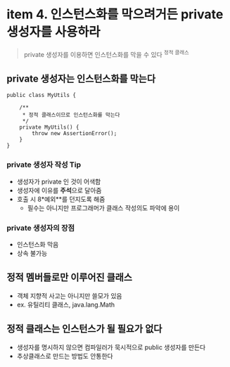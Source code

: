 <h1>item 4. 인스턴스화를 막으려거든 private 생성자를 사용하라</h1>

> private 생성자를 이용하면 인스턴스화를 막을 수 있다 <sup>정적 클래스</sup>

<h2>private 생성자는 인스턴스화를 막는다</h2>

~~~~
public class MyUtils {

    /**
     * 정적 클래스이므로 인스턴스화를 막는다
     */
    private MyUtils() {
        throw new AssertionError();
    }
}
~~~~

<h3>private 생성자 작성 Tip</h3>

- 생성자가 private 인 것이 어색함
- 생성자에 이유를 **주석**으로 달아줌
- 호출 시 8*예외**를 던지도록 해줌
  - 필수는 아니지만 프로그래머가 클래스 작성의도 파악에 용이

<h3>private 생성자의 장점</h3>

- 인스턴스화 막음
- 상속 불가능

<h2>정적 멤버들로만 이루어진 클래스</h2>

- 객체 지향적 사고는 아니지만 쓸모가 있음  
- ex. 유틸리티 클래스, java.lang.Math

<h2>정적 클래스는 인스턴스가 될 필요가 없다</h2>

- 생성자를 명시하지 않으면 컴파일러가 묵시적으로 public 생성자를 만든다
- 추상클래스로 만드는 방법도 안통한다



